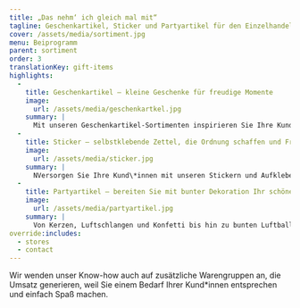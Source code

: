 ```yaml
---
title: „Das nehm‘ ich gleich mal mit“
tagline: Geschenkartikel, Sticker und Partyartikel für den Einzelhandel
cover: /assets/media/sortiment.jpg
menu: Beiprogramm
parent: sortiment
order: 3
translationKey: gift-items
highlights:
  -
    title: Geschenkartikel – kleine Geschenke für freudige Momente
    image:
      url: /assets/media/geschenkartkel.jpg
    summary: |
      Mit unseren Geschenkartikel-Sortimenten inspirieren Sie Ihre Kund\*innen, spontan zuzugreifen. Niedlich oder praktisch, kindgerecht oder erwachsen, als Beigabe zum Geburtstagsgeschenk oder als kleine Aufmerksamkeit zwischendurch: Die AvanCarte-Geschenkartikel machen Spaß und generieren Umsatz – ganz nebenbei.
  -
    title: Sticker – selbstklebende Zettel, die Ordnung schaffen und Freude machen
    image:
      url: /assets/media/sticker.jpg
    summary: |
      NVersorgen Sie Ihre Kund\*innen mit unseren Stickern und Aufklebern, um mit Zahlen, Buchstaben oder Beschriftungen Ordnung in ihre Umgebung zu bringen. Für die kleine Freude zwischendurch bieten wir unsere Sticker-Kollektionen zudem mit Abbildungen von Tieren, Emojis oder Glückssymbolen an.
  -
    title: Partyartikel – bereiten Sie mit bunter Dekoration Ihr schönes Fest vor
    image:
      url: /assets/media/partyartikel.jpg
    summary: |
      Von Kerzen, Luftschlangen und Konfetti bis hin zu bunten Luftballons finden Sie bzw. Ihren Kunden bei AvanCarte alles, was Sie für ein gelungenes Fest benötigen.
override:includes:
  - stores
  - contact
---
```

Wir wenden unser Know-how auch auf zusätzliche Warengruppen an, die Umsatz generieren, weil Sie einem Bedarf Ihrer Kund*innen entsprechen und einfach Spaß machen.
